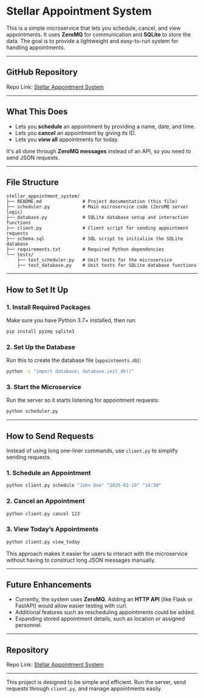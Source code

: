 
# Stellar Appointment System

This is a simple microservice that lets you schedule, cancel, and view appointments. It uses **ZeroMQ** for communication and **SQLite** to store the data. The goal is to provide a lightweight and easy-to-run system for handling appointments.

---

## GitHub Repository
Repo Link: [Stellar Appointment System](https://github.com/jphamgithub/stellar_appointment_system.git)

---

## What This Does
- Lets you **schedule** an appointment by providing a name, date, and time.
- Lets you **cancel** an appointment by giving its ID.
- Lets you **view all** appointments for today.

It's all done through **ZeroMQ messages** instead of an API, so you need to send JSON requests.

---

## File Structure

```
stellar_appointment_system/
├── README.md               # Project documentation (this file)
├── scheduler.py            # Main microservice code (ZeroMQ server logic)
├── database.py             # SQLite database setup and interaction functions
├── client.py               # Client script for sending appointment requests
├── schema.sql              # SQL script to initialize the SQLite database
├── requirements.txt        # Required Python dependencies
└── tests/
    ├── test_scheduler.py   # Unit tests for the microservice
    ├── test_database.py    # Unit tests for SQLite database functions
```

---

## How to Set It Up

### 1. Install Required Packages
Make sure you have Python 3.7+ installed, then run:
```bash
pip install pyzmq sqlite3
```

### 2. Set Up the Database
Run this to create the database file (`appointments.db`):
```bash
python -c "import database; database.init_db()"
```

### 3. Start the Microservice
Run the server so it starts listening for appointment requests:
```bash
python scheduler.py
```

---

## How to Send Requests

Instead of using long one-liner commands, use `client.py` to simplify sending requests.

### 1. Schedule an Appointment
```bash
python client.py schedule "John Doe" "2025-02-10" "14:30"
```

### 2. Cancel an Appointment
```bash
python client.py cancel 123
```

### 3. View Today’s Appointments
```bash
python client.py view_today
```

This approach makes it easier for users to interact with the microservice without having to construct long JSON messages manually.

---

## Future Enhancements
- Currently, the system uses **ZeroMQ**. Adding an **HTTP API** (like Flask or FastAPI) would allow easier testing with curl.
- Additional features such as rescheduling appointments could be added.
- Expanding stored appointment details, such as location or assigned personnel.

---

## Repository
Repo Link: [Stellar Appointment System](https://github.com/jphamgithub/stellar_appointment_system.git)

---

This project is designed to be simple and efficient. Run the server, send requests through `client.py`, and manage appointments easily.
